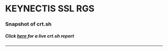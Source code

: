 # KEYNECTIS SSL RGS
### Snapshot of crt.sh
##### Click [here](https://crt.sh/?q=AC8FDA76984FE9B181CCA36D9585609444C4615422EBAA68DA0A7E8B4EF6F34A) for a live crt.sh report

---
